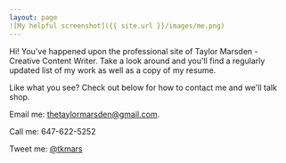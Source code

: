 ```yaml
---
layout: page
![My helpful screenshot]({{ site.url }}/images/me.png)
---
```


Hi! You've happened upon the professional site of Taylor Marsden - Creative Content Writer. Take a look around and you'll find a regularly updated list of my work as well as a copy of my resume. 

Like what you see? Check out below for how to contact me and we'll talk shop.

Email me: <a href="mailto:thetaylormarsden@gmail.com">thetaylormarsden@gmail.com</a>.

Call me: 647-622-5252

Tweet me: [@tkmars](http://twitter.com/tkmars)